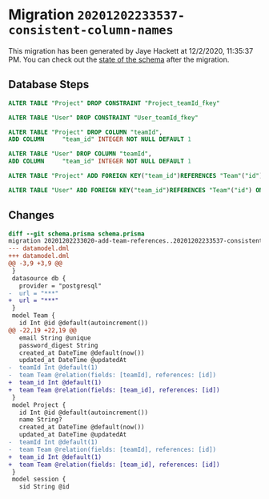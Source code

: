 # Migration `20201202233537-consistent-column-names`

This migration has been generated by Jaye Hackett at 12/2/2020, 11:35:37 PM.
You can check out the [state of the schema](./schema.prisma) after the migration.

## Database Steps

```sql
ALTER TABLE "Project" DROP CONSTRAINT "Project_teamId_fkey"

ALTER TABLE "User" DROP CONSTRAINT "User_teamId_fkey"

ALTER TABLE "Project" DROP COLUMN "teamId",
ADD COLUMN     "team_id" INTEGER NOT NULL DEFAULT 1

ALTER TABLE "User" DROP COLUMN "teamId",
ADD COLUMN     "team_id" INTEGER NOT NULL DEFAULT 1

ALTER TABLE "Project" ADD FOREIGN KEY("team_id")REFERENCES "Team"("id") ON DELETE CASCADE ON UPDATE CASCADE

ALTER TABLE "User" ADD FOREIGN KEY("team_id")REFERENCES "Team"("id") ON DELETE CASCADE ON UPDATE CASCADE
```

## Changes

```diff
diff --git schema.prisma schema.prisma
migration 20201202233020-add-team-references..20201202233537-consistent-column-names
--- datamodel.dml
+++ datamodel.dml
@@ -3,9 +3,9 @@
 }
 datasource db {
   provider = "postgresql"
-  url = "***"
+  url = "***"
 }
 model Team {
   id Int @id @default(autoincrement())
@@ -22,19 +22,19 @@
   email String @unique
   password_digest String
   created_at DateTime @default(now())
   updated_at DateTime @updatedAt
-  teamId Int @default(1)
-  team Team @relation(fields: [teamId], references: [id])
+  team_id Int @default(1)
+  team Team @relation(fields: [team_id], references: [id])
 }
 model Project {
   id Int @id @default(autoincrement())
   name String?
   created_at DateTime @default(now())
   updated_at DateTime @updatedAt
-  teamId Int @default(1)
-  team Team @relation(fields: [teamId], references: [id])
+  team_id Int @default(1)
+  team Team @relation(fields: [team_id], references: [id])
 }
 model session {
   sid String @id
```


